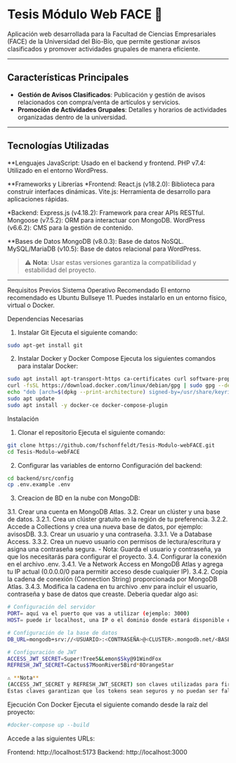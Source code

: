 # Tesis Módulo Web FACE 🏫

Aplicación web desarrollada para la Facultad de Ciencias Empresariales (FACE) de la Universidad del Bío-Bío, que permite gestionar avisos clasificados y promover actividades grupales de manera eficiente.

---

## Características Principales

- **Gestión de Avisos Clasificados**: Publicación y gestión de avisos relacionados con compra/venta de artículos y servicios.
- **Promoción de Actividades Grupales**: Detalles y horarios de actividades organizadas dentro de la universidad.

---


## Tecnologías Utilizadas

**Lenguajes
JavaScript: Usado en el backend y frontend.
PHP v7.4: Utilizado en el entorno WordPress.

**Frameworks y Librerías
*Frontend:
React.js (v18.2.0): Biblioteca para construir interfaces dinámicas.
Vite.js: Herramienta de desarrollo para aplicaciones rápidas.

*Backend:
Express.js (v4.18.2): Framework para crear APIs RESTful.
Mongoose (v7.5.2): ORM para interactuar con MongoDB.
WordPress (v6.6.2): CMS para la gestión de contenido.

**Bases de Datos
MongoDB (v8.0.3): Base de datos NoSQL.
MySQL/MariaDB (v10.5): Base de datos relacional para WordPress.

> ⚠️ **Nota**: Usar estas versiones garantiza la compatibilidad y estabilidad del proyecto.

---

Requisitos Previos
Sistema Operativo Recomendado
El entorno recomendado es Ubuntu Bullseye 11. Puedes instalarlo en un entorno físico, virtual o Docker.

Dependencias Necesarias

1. Instalar Git
Ejecuta el siguiente comando:

```bash
sudo apt-get install git
```


2. Instalar Docker y Docker Compose
Ejecuta los siguientes comandos para instalar Docker:

```bash
sudo apt install apt-transport-https ca-certificates curl software-properties-common
curl -fsSL https://download.docker.com/linux/debian/gpg | sudo gpg --dearmor -o /usr/share/keyrings/docker-archive-keyring.gpg
echo "deb [arch=$(dpkg --print-architecture) signed-by=/usr/share/keyrings/docker-archive-keyring.gpg] https://download.docker.com/linux/debian bullseye stable" | sudo tee /etc/apt/sources.list.d/docker.list > /dev/null
sudo apt update
sudo apt install -y docker-ce docker-compose-plugin
```
Instalación
1. Clonar el repositorio
Ejecuta el siguiente comando:

```bash
git clone https://github.com/fschonffeldt/Tesis-Modulo-webFACE.git
cd Tesis-Modulo-webFACE
```
2. Configurar las variables de entorno
Configuración del backend:

```bash
cd backend/src/config
cp .env.example .env
```

3. Creacion de BD en la nube con MongoDB:
   
3.1. Crear una cuenta en MongoDB Atlas.
3.2. Crear un clúster y una base de datos.
    3.2.1. Crea un clúster gratuito en la región de tu preferencia.
    3.2.2. Accede a Collections y crea una nueva base de datos, por ejemplo: avisosDB.
3.3. Crear un usuario y una contraseña.
    3.3.1. Ve a Database Access.
    3.3.2. Crea un nuevo usuario con permisos de lectura/escritura y asigna una contraseña segura.
    - Nota: Guarda el usuario y contraseña, ya que los necesitarás para configurar el proyecto.
3.4. Configurar la conexión en el archivo .env.
    3.4.1. Ve a Network Access en MongoDB Atlas y agrega tu IP actual (0.0.0.0/0 para permitir acceso desde cualquier IP).
    3.4.2. Copia la cadena de conexión (Connection String) proporcionada por MongoDB Atlas.
    3.4.3. Modifica la cadena en tu archivo .env para incluir el usuario, contraseña y base de datos que creaste.
Deberia quedar algo asi:
```bash
# Configuración del servidor
PORT= aquí va el puerto que vas a utilizar (ejemplo: 3000)
HOST= puede ir localhost, una IP o el dominio donde estará disponible el servidor (ejemplo: localhost)

# Configuración de la base de datos
DB_URL=mongodb+srv://<USUARIO>:<CONTRASEÑA>@<CLUSTER>.mongodb.net/<BASE_DE_DATOS>?retryWrites=true&w=majority&appName=<APP_NAME>

# Configuración de JWT
ACCESS_JWT_SECRET=Super!Tree5&Lemon$Sky@91WindFox
REFRESH_JWT_SECRET=Cactus$7MoonRiver5Bird*8OrangeStar

⚠️ **Nota** 
(ACCESS_JWT_SECRET y REFRESH_JWT_SECRET) son claves utilizadas para firmar y verificar la autenticidad de los tokens JWT en tu aplicación.
Estas claves garantizan que los tokens sean seguros y no puedan ser falsificados.
```

Ejecución
Con Docker
Ejecuta el siguiente comando desde la raíz del proyecto:

```bash
#docker-compose up --build
```

Accede a las siguientes URLs:

Frontend: http://localhost:5173
Backend: http://localhost:3000

